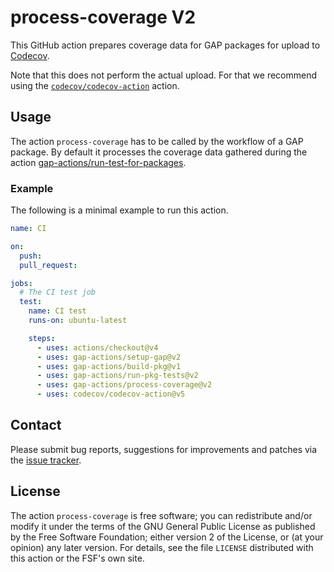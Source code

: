 # process-coverage V2

This GitHub action prepares coverage data for GAP packages for upload
to [Codecov](https://www.codecov.io/).

Note that this does not perform the actual upload. For that we recommend using
the [`codecov/codecov-action`](https://github.com/codecov/codecov-action) action.

## Usage

The action `process-coverage` has to be called by the workflow of a GAP
package.
By default it processes the coverage data gathered during the action
[gap-actions/run-test-for-packages](https://github.com/gap-actions/run-pkg-tests).

### Example

The following is a minimal example to run this action.

```yaml
name: CI

on:
  push:
  pull_request:

jobs:
  # The CI test job
  test:
    name: CI test
    runs-on: ubuntu-latest

    steps:
      - uses: actions/checkout@v4
      - uses: gap-actions/setup-gap@v2
      - uses: gap-actions/build-pkg@v1
      - uses: gap-actions/run-pkg-tests@v2
      - uses: gap-actions/process-coverage@v2
      - uses: codecov/codecov-action@v5
```

## Contact
Please submit bug reports, suggestions for improvements and patches via
the [issue tracker](https://github.com/gap-actions/process-coverage/issues).

## License
The action `process-coverage` is free software; you can redistribute
and/or modify it under the terms of the GNU General Public License as published
by the Free Software Foundation; either version 2 of the License, or (at your
opinion) any later version. For details, see the file `LICENSE` distributed
with this action or the FSF's own site.
